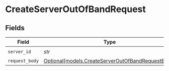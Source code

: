 # CreateServerOutOfBandRequest


## Fields

| Field                                                                                              | Type                                                                                               | Required                                                                                           | Description                                                                                        |
| -------------------------------------------------------------------------------------------------- | -------------------------------------------------------------------------------------------------- | -------------------------------------------------------------------------------------------------- | -------------------------------------------------------------------------------------------------- |
| `server_id`                                                                                        | *str*                                                                                              | :heavy_check_mark:                                                                                 | N/A                                                                                                |
| `request_body`                                                                                     | [Optional[models.CreateServerOutOfBandRequestBody]](../models/createserveroutofbandrequestbody.md) | :heavy_minus_sign:                                                                                 | N/A                                                                                                |